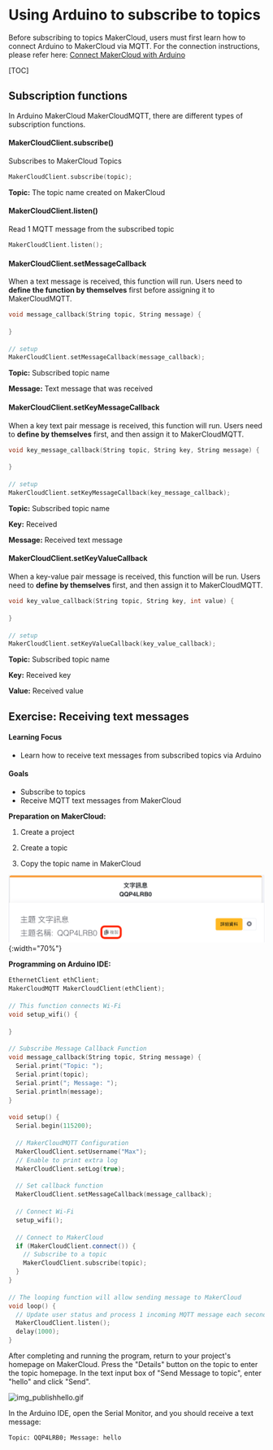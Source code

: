 # Using Arduino to subscribe to topics
Before subscribing to topics MakerCloud, users must first learn how to connect Arduino to MakerCloud via MQTT. For the connection instructions, please refer here:
[Connect MakerCloud with Arduino](../../ch4_connect/arduino/connect_arduino.md)

[TOC]

## Subscription functions
In Arduino MakerCloud MakerCloudMQTT, there are different types of subscription functions.

#### MakerCloudClient.subscribe()
Subscribes to MakerCloud Topics
```cpp
MakerCloudClient.subscribe(topic);
```
**Topic:**
The topic name created on MakerCloud

#### MakerCloudClient.listen()
Read 1 MQTT message from the subscribed topic
```cpp
MakerCloudClient.listen();
```

#### MakerCloudClient.setMessageCallback
When a text message is received, this function will run.
Users need to **define the function by themselves** first before assigning it to MakerCloudMQTT.
```cpp
void message_callback(String topic, String message) {

}

// setup
MakerCloudClient.setMessageCallback(message_callback);
```

**Topic:**
Subscribed topic name

**Message:**
Text message that was received

#### MakerCloudClient.setKeyMessageCallback
When a key text pair message is received, this function will run.
Users need to **define by themselves** first, and then assign it to MakerCloudMQTT.
```cpp
void key_message_callback(String topic, String key, String message) {

}

// setup
MakerCloudClient.setKeyMessageCallback(key_message_callback);
```

**Topic:**
Subscribed topic name

**Key:**
Received

**Message:**
Received text message

#### MakerCloudClient.setKeyValueCallback
When a key-value pair message is received, this function will be run.
Users need to **define by themselves** first, and then assign it to MakerCloudMQTT.
```cpp
void key_value_callback(String topic, String key, int value) {

}

// setup
MakerCloudClient.setKeyValueCallback(key_value_callback);
```

**Topic:**
Subscribed topic name

**Key:**
Received key

**Value:**
Received value

## Exercise: Receiving text messages
#### Learning Focus
- Learn how to receive text messages from subscribed topics via Arduino

#### Goals
- Subscribe to topics
- Receive MQTT text messages from MakerCloud

**Preparation on MakerCloud:**

1. Create a project
2. Create a topic
   
3. Copy the topic name in MakerCloud

![img_topic_message.png](img/img_topic_message.png){:width="70%"}


**Programming on Arduino IDE:**
```cpp
EthernetClient ethClient;
MakerCloudMQTT MakerCloudClient(ethClient);

// This function connects Wi-Fi
void setup_wifi() {

}

// Subscribe Message Callback Function
void message_callback(String topic, String message) {
  Serial.print("Topic: ");
  Serial.print(topic);
  Serial.print("; Message: ");
  Serial.println(message);
}

void setup() {
  Serial.begin(115200);

  // MakerCloudMQTT Configuration
  MakerCloudClient.setUsername("Max");
  // Enable to print extra log
  MakerCloudClient.setLog(true);

  // Set callback function
  MakerCloudClient.setMessageCallback(message_callback);
  
  // Connect Wi-Fi
  setup_wifi();

  // Connect to MakerCloud
  if (MakerCloudClient.connect()) {
    // Subscribe to a topic
    MakerCloudClient.subscribe(topic);
  }
}

// The looping function will allow sending message to MakerCloud
void loop() {
  // Update user status and process 1 incoming MQTT message each second
  MakerCloudClient.listen();
  delay(1000);
}
```

After completing and running the program, return to your project's homepage on MakerCloud.
Press the "Details" button on the topic to enter the topic homepage.
In the text input box of "Send Message to topic", enter "hello" and click "Send".

![img_publishhello.gif](img/img_publishhello.gif)

In the Arduino IDE, open the Serial Monitor, and you should receive a text message:
```
Topic: QQP4LRB0; Message: hello
```